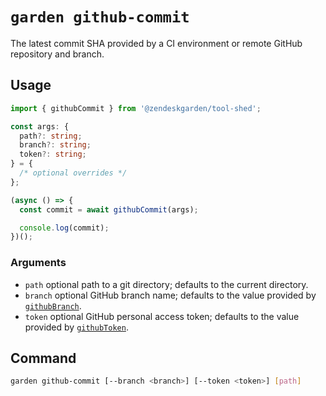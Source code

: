 # `garden github-commit`

The latest commit SHA provided by a CI environment or remote GitHub
repository and branch.

## Usage

```ts
import { githubCommit } from '@zendeskgarden/tool-shed';

const args: {
  path?: string;
  branch?: string;
  token?: string;
} = {
  /* optional overrides */
};

(async () => {
  const commit = await githubCommit(args);

  console.log(commit);
})();
```

### Arguments

- `path` optional path to a git directory; defaults to the current directory.
- `branch` optional GitHub branch name; defaults to the value provided by
  [`githubBranch`](../branch).
- `token` optional GitHub personal access token; defaults to the value
  provided by [`githubToken`](../token).

## Command

```sh
garden github-commit [--branch <branch>] [--token <token>] [path]
```
